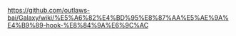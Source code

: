 https://github.com/outlaws-bai/Galaxy/wiki/%E5%A6%82%E4%BD%95%E8%87%AA%E5%AE%9A%E4%B9%89-hook-%E8%84%9A%E6%9C%AC
